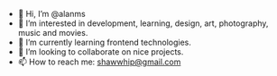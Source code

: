 - 👋 Hi, I’m @alanms
- 👀 I’m interested in development, learning, design, art, photography, music and movies.
- 🌱 I’m currently learning frontend technologies.
- 💞️ I’m looking to collaborate on nice projects.
- 📫 How to reach me: shawwhip@gmail.com

<!---
alanms/alanms is a ✨ special ✨ repository because its `README.md` (this file) appears on your GitHub profile.
You can click the Preview link to take a look at your changes.
--->
